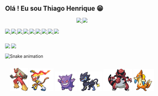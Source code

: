 ## Olá ! Eu sou Thiago Henrique 😁

<div align="center" style="display: inline_block">
  <a href="https://github.com/thiagohenrique23/thiagohenrique23">
  <img height="180em" src="https://github-readme-stats.vercel.app/api?username=thiagohenrique23&show_icons=true&theme=midnight-purple&include_all_commits=true&count_private=true"/>
  <img height="180em" src="https://github-readme-stats.vercel.app/api/top-langs/?username=thiagohenrique23&layout=compact&langs_count=7&theme=midnight-purple"/>
</div>
  <div style="display: inline_block"><br>
  <img src="https://img.shields.io/badge/HTML-239120?style=for-the-badge&logo=html5&logoColor=white" />
  <img src="https://img.shields.io/badge/CSS-239120?style=for-the-badge&logo=css3&logoColor=white" />  
  <img src="https://img.shields.io/badge/JavaScript-F7DF1E?style=for-the-badge&logo=javascript&logoColor=black" />
  <img src="https://img.shields.io/badge/React-20232A?style=for-the-badge&logo=react&logoColor=61DAFB" />  
  <img src="https://img.shields.io/badge/Node.js-43853D?style=for-the-badge&logo=node.js&logoColor=white" />
  <img src="https://img.shields.io/badge/TypeScript-007ACC?style=for-the-badge&logo=typescript&logoColor=white" />
  <img src="https://img.shields.io/badge/MySQL-00000F?style=for-the-badge&logo=mysql&logoColor=white" />
  <img src="https://img.shields.io/badge/Amazon_AWS-232F3E?style=for-the-badge&logo=amazon-aws&logoColor=white" />
  <img src="https://img.shields.io/badge/WordPress-006E93?style=for-the-badge&logo=wordpress&logoColor=white" />
</div>
  
 ##
  
<div> 
  <a href="https://www.linkedin.com/in/thiago-henrique-a43858188/" target="_blank"><img src="https://img.shields.io/badge/-LinkedIn-%230077B5?style=for-the-badge&logo=linkedin&logoColor=white" target="_blank"></a>
  <a href="https://www.instagram.com/th_king07/" target="_blank"><img src="https://img.shields.io/badge/-Instagram-%23E4405F?style=for-the-badge&logo=instagram&logoColor=white" target="_blank"></a>
 
  ![Snake animation](https://github.com/thiagohenrique23/thiagohenrique23/blob/output/github-contribution-grid-snake.svg)
  
</div>  

##
<div align="center">
  
  ![Blaziken](https://raw.githubusercontent.com/PokeAPI/sprites/master/sprites/pokemon/versions/generation-v/black-white/animated/257.gif)
  ![Infernape](https://raw.githubusercontent.com/PokeAPI/sprites/master/sprites/pokemon/versions/generation-v/black-white/animated/392.gif)
  ![Gengar](https://raw.githubusercontent.com/PokeAPI/sprites/master/sprites/pokemon/versions/generation-v/black-white/animated/94.gif)
  ![Luxray](https://raw.githubusercontent.com/PokeAPI/sprites/master/sprites/pokemon/versions/generation-v/black-white/animated/405.gif)
  ![Krookodile](https://raw.githubusercontent.com/PokeAPI/sprites/master/sprites/pokemon/versions/generation-v/black-white/animated/553.gif)
  ![Floatzel](https://raw.githubusercontent.com/PokeAPI/sprites/master/sprites/pokemon/versions/generation-v/black-white/animated/419.gif)

</div> 
